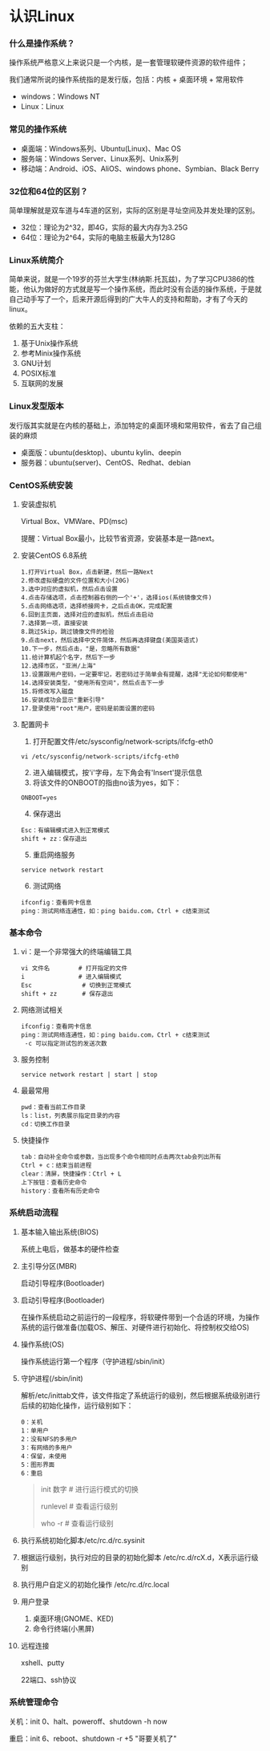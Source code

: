 # 认识Linux

### 什么是操作系统？

操作系统严格意义上来说只是一个内核，是一套管理软硬件资源的软件组件；

我们通常所说的操作系统指的是发行版，包括：内核 + 桌面环境 + 常用软件

- windows：Windows NT
- Linux：Linux

### 常见的操作系统

- 桌面端：Windows系列、Ubuntu(Linux)、Mac OS
- 服务端：Windows Server、Linux系列、Unix系列
- 移动端：Android、iOS、AliOS、windows phone、Symbian、Black Berry

### 32位和64位的区别？

简单理解就是双车道与4车道的区别，实际的区别是寻址空间及并发处理的区别。

- 32位：理论为2^32，即4G，实际的最大内存为3.25G
- 64位：理论为2^64，实际的电脑主板最大为128G

### Linux系统简介

简单来说，就是一个19岁的芬兰大学生(林纳斯.托瓦兹)，为了学习CPU386的性能，他认为做好的方式就是写一个操作系统，而此时没有合适的操作系统，于是就自己动手写了一个，后来开源后得到的广大牛人的支持和帮助，才有了今天的linux。

依赖的五大支柱：

1. 基于Unix操作系统
2. 参考Minix操作系统
3. GNU计划
4. POSIX标准
5. 互联网的发展

### Linux发型版本

发行版其实就是在内核的基础上，添加特定的桌面环境和常用软件，省去了自己组装的麻烦

- 桌面版：ubuntu(desktop)、ubuntu kylin、deepin
- 服务器：ubuntu(server)、CentOS、Redhat、debian

### CentOS系统安装

1. 安装虚拟机

   Virtual Box、VMWare、PD(msc)

   提醒：Virtual Box最小，比较节省资源，安装基本是一路next。

2. 安装CentOS 6.8系统

   ```
   1.打开Virtual Box，点击新建，然后一路Next
   2.修改虚拟硬盘的文件位置和大小(20G)
   3.选中对应的虚拟机，然后点击设置
   4.点击存储选项，点击控制器右侧的一个'+'，选择ios(系统镜像文件)
   5.点击网络选项，选择桥接网卡，之后点击OK，完成配置
   6.回到主页面，选择对应的虚拟机，然后点击启动
   7.选择第一项，直接安装
   8.跳过Skip，跳过镜像文件的检验
   9.点击next，然后选择中文件简体，然后再选择键盘(美国英语式)
   10.下一步，然后点击，"是，忽略所有数据"
   11.给计算机起个名字，然后下一步
   12.选择市区，"亚洲/上海"
   13.设置跟用户密码，一定要牢记，若密码过于简单会有提醒，选择"无论如何都使用"
   14.选择安装类型，"使用所有空间"，然后点击下一步
   15.将修改写入磁盘
   16.安装成功会显示"重新引导"
   17.登录使用"root"用户，密码是前面设置的密码
   ```

3. 配置网卡

   1. 打开配置文件/etc/sysconfig/network-scripts/ifcfg-eth0

   ```shell
   vi /etc/sysconfig/network-scripts/ifcfg-eth0
   ```

   2. 进入编辑模式，按'i'字母，左下角会有'Insert'提示信息
   3. 将该文件的ONBOOT的指由no该为yes，如下：

   ```
   ONBOOT=yes
   ```

   4. 保存退出

   ```
   Esc：有编辑模式进入到正常模式
   shift + zz：保存退出
   ```

   5. 重启网络服务

   ```shell
   service network restart
   ```

   6. 测试网络

   ```
   ifconfig：查看网卡信息
   ping：测试网络连通性，如：ping baidu.com，Ctrl + c结束测试
   ```

### 基本命令

1. vi：是一个非常强大的终端编辑工具

   ```
   vi 文件名		 # 打开指定的文件
   i			   # 进入编辑模式
   Esc			    # 切换到正常模式
   shift + zz		# 保存退出 
   ```

2. 网络测试相关

   ```
   ifconfig：查看网卡信息
   ping：测试网络连通性，如：ping baidu.com，Ctrl + c结束测试
   	-c 可以指定测试包的发送次数
   ```

3. 服务控制

   ```shell
   service network restart | start | stop
   ```

4. 最最常用

   ```
   pwd：查看当前工作目录
   ls：list，列表展示指定目录的内容
   cd：切换工作目录
   ```

5. 快捷操作

   ```
   tab：自动补全命令或参数，当出现多个命令相同时点击两次tab会列出所有
   Ctrl + c：结束当前进程
   clear：清屏，快捷操作：Ctrl + L
   上下按钮：查看历史命令
   history：查看所有历史命令
   ```

### 系统启动流程

1. 基本输入输出系统(BIOS)

   系统上电后，做基本的硬件检查

2. 主引导分区(MBR)

   启动引导程序(Bootloader)

3. 启动引导程序(Bootloader)

   在操作系统启动之前运行的一段程序，将软硬件带到一个合适的环境，为操作系统的运行做准备(加载OS、解压、对硬件进行初始化、将控制权交给OS)

4. 操作系统(OS)

   操作系统运行第一个程序（守护进程/sbin/init）

5. 守护进程(/sbin/init)

   解析/etc/inittab文件，该文件指定了系统运行的级别，然后根据系统级别进行后续的初始化操作，运行级别如下：

   ```
   0：关机
   1：单用户
   2：没有NFS的多用户
   3：有网络的多用户
   4：保留，未使用
   5：图形界面
   6：重启
   ```

   > init 数字		# 进行运行模式的切换
   >
   > runlevel		# 查看运行级别
   >
   > who -r		# 查看运行级别

6. 执行系统初始化脚本/etc/rc.d/rc.sysinit

7. 根据运行级别，执行对应的目录的初始化脚本 /etc/rc.d/rcX.d，X表示运行级别

8. 执行用户自定义的初始化操作 /etc/rc.d/rc.local

9. 用户登录

   1. 桌面环境(GNOME、KED)
   2. 命令行终端(小黑屏)

10. 远程连接

    xshell、putty

    22端口、ssh协议

### 系统管理命令

关机：init 0、halt、poweroff、shutdown -h now

重启：init 6、reboot、shutdown -r +5 "哥要关机了"

